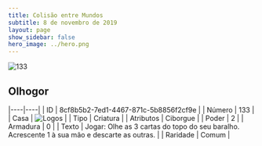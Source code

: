 ```yaml
---
title: Colisão entre Mundos
subtitle: 8 de novembro de 2019
layout: page
show_sidebar: false
hero_image: ../hero.png
---
```


![133](https://cdn.keyforgegame.com/media/card_front/pt/452_133_8F57Q2PV4M2X_pt.png)

## Olhogor

|----|----|
| ID | 8cf8b5b2-7ed1-4467-871c-5b8856f2cf9e |
| Número | 133 |
| Casa | ![Logos](https://archonarcana.com/images/thumb/c/ce/Logos.png/22px-Logos.png "Logos") |
| Tipo | Criatura |
| Atributos | Ciborgue |
| Poder | 2 |
| Armadura | 0 |
| Texto | Jogar: Olhe as 3 cartas do topo do seu baralho. Acrescente 1 à sua mão e descarte as outras. |
| Raridade | Comum |
